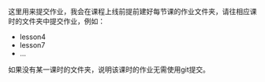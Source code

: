 这里用来提交作业，我会在课程上线前提前建好每节课的作业文件夹，请往相应课时的文件夹中提交作业，例如：
  - lesson4
  - lesson7
  - ...

如果没有某一课时的文件夹，说明该课时的作业无需使用git提交。

